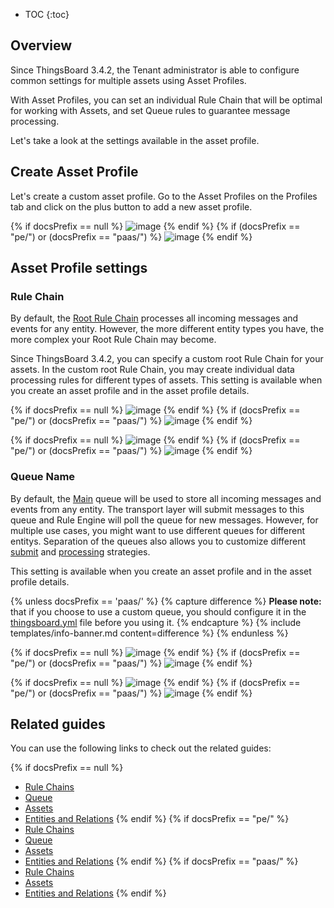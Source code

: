 
* TOC
{:toc}

## Overview

Since ThingsBoard 3.4.2, the Tenant administrator is able to configure common settings for multiple assets using Asset Profiles.

With Asset Profiles, you can set an individual Rule Chain that will be optimal for working with Assets, and set Queue rules to guarantee message processing.

Let's take a look at the settings available in the asset profile.

## Create Asset Profile

Let's create a custom asset profile.
Go to the Asset Profiles on the Profiles tab and click on the plus button to add a new asset profile.

{% if docsPrefix == null %}
![image](/images/user-guide/asset-profiles/asset-profile-add-1-ce.png)
{% endif %}
{% if (docsPrefix == "pe/") or (docsPrefix == "paas/") %}
![image](/images/user-guide/asset-profiles/asset-profile-add-1-pe.png)
{% endif %}

## Asset Profile settings

### Rule Chain

By default, the [Root Rule Chain](/docs/{{docsPrefix}}user-guide/rule-engine-2-0/overview/#rule-chain) processes all incoming messages and events for any entity.
However, the more different entity types you have, the more complex your Root Rule Chain may become.

Since ThingsBoard 3.4.2, you can specify a custom root Rule Chain for your assets.
In the custom root Rule Chain, you may create individual data processing rules for different types of assets.
This setting is available when you create an asset profile and in the asset profile details.

{% if docsPrefix == null %}
![image](/images/user-guide/asset-profiles/asset-profile-rule-chain-1-ce.png)
{% endif %}
{% if (docsPrefix == "pe/") or (docsPrefix == "paas/") %}
![image](/images/user-guide/asset-profiles/asset-profile-rule-chain-1-pe.png)
{% endif %}


{% if docsPrefix == null %}
![image](/images/user-guide/asset-profiles/asset-profile-rule-chain-2-ce.png)
{% endif %}
{% if (docsPrefix == "pe/") or (docsPrefix == "paas/") %}
![image](/images/user-guide/asset-profiles/asset-profile-rule-chain-2-pe.png)
{% endif %}

### Queue Name

By default, the [Main](/docs/{{docsPrefix}}user-guide/rule-engine-2-5/queues/) queue will be used to store all incoming messages and events from any entity.
The transport layer will submit messages to this queue and Rule Engine will poll the queue for new messages.
However, for multiple use cases, you might want to use different queues for different entitys.
Separation of the queues also allows you to customize different [submit](/docs/{{docsPrefix}}user-guide/rule-engine-2-5/queues/#queue-submit-strategy) and [processing](/docs/{{docsPrefix}}user-guide/rule-engine-2-5/queues/#queue-processing-strategy) strategies.

This setting is available when you create an asset profile and in the asset profile details.

{% unless docsPrefix == 'paas/' %}
{% capture difference %}
**Please note:**
<br>
that if you choose to use a custom queue, you should configure it in the [thingsboard.yml](/docs/{{docsPrefix}}user-guide/install/config/#thingsboard-core-settings) file before you using it. 
{% endcapture %}
{% include templates/info-banner.md content=difference %}
{% endunless %}

{% if docsPrefix == null %}
![image](/images/user-guide/asset-profiles/asset-profile-queue-1-ce.png)
{% endif %}
{% if (docsPrefix == "pe/") or (docsPrefix == "paas/") %}
![image](/images/user-guide/asset-profiles/asset-profile-queue-1-pe.png)
{% endif %}


{% if docsPrefix == null %}
![image](/images/user-guide/asset-profiles/asset-profile-queue-2-ce.png)
{% endif %}
{% if (docsPrefix == "pe/") or (docsPrefix == "paas/") %}
![image](/images/user-guide/asset-profiles/asset-profile-queue-2-pe.png)
{% endif %}

## Related guides

You can use the following links to check out the related guides:

{% if docsPrefix == null %}
- [Rule Chains](/docs/{{peDocsPrefix}}user-guide/ui/rule-chains/)
- [Queue](/docs/{{peDocsPrefix}}user-guide/rule-engine-2-5/queues/)
- [Assets](/docs/{{peDocsPrefix}}user-guide/ui/assets/)
- [Entities and Relations](/docs/{{peDocsPrefix}}user-guide/entities-and-relations/)
{% endif %}
{% if docsPrefix == "pe/" %}
- [Rule Chains](/docs/pe/user-guide/ui/rule-chains/)
- [Queue](/docs/pe/user-guide/rule-engine-2-5/queues/)
- [Assets](/docs/pe/user-guide/ui/assets/)
- [Entities and Relations](/docs/pe/user-guide/entities-and-relations/)
{% endif %}
{% if docsPrefix == "paas/" %}
- [Rule Chains](/docs/paas/user-guide/ui/rule-chains/)
- [Assets](/docs/paas/user-guide/ui/assets/)
- [Entities and Relations](/docs/paas/user-guide/entities-and-relations/)
{% endif %}